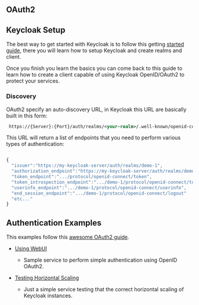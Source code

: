 ## OAuth2 

## Keycloak Setup 

The best way to get started with Keycloak is to follow this getting [started guide](https://www.keycloak.org/docs/latest/getting_started/index.html#_install-boot), there you will learn how to setup Keycloak and create realms and client. 

Once you finish you learn the basics you can come back to this guide to learn how to create a client capable of using Keycloak OpenID/OAuth2 to protect your services.


### Discovery

OAuth2 specify an auto-discovery URL, in Keycloak this URL are basically built in this form:

```xml
 https://{Server}:{Port}/auth/realms/<your-realm>/.well-known/openid-configuration
```
This URL will return a list of endpoints that you need to perform various types of authentication:

```js

{
  "issuer":"https://my-keycloak-server/auth/realms/demo-1",
  "authorization_endpoint":"https://my-keycloak-server/auth/realms/demo-1/protocol/openid-connect/auth",
  "token_endpoint":".../protocol/openid-connect/token",
  "token_introspection_endpoint":".../demo-1/protocol/openid-connect/token/introspect",
  "userinfo_endpoint":".../demo-1/protocol/openid-connect/userinfo",
  "end_session_endpoint":".../demo-1/protocol/openid-connect/logout"
  "etc..."
}
```


## Authentication Examples

This examples follow this [awesome OAuth2 guide](https://aaronparecki.com/oauth-2-simplified/).

- [Using WebUI](https://github.com/cesarvr/keycloak/tree/master/web-ui)
    - Sample service to perform simple authentication using OpenID OAuth2. 
    
- [Testing Horizontal Scaling](https://github.com/cesarvr/keycloak-examples/tree/master/robot)
    - Just a simple service testing that the correct horizontal scaling of Keycloak instances. 
    
    
    
